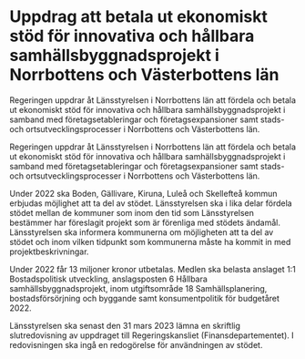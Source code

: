 # Uppdrag att betala ut ekonomiskt stöd för innovativa och hållbara samhällsbyggnadsprojekt i Norrbottens och Västerbottens län

Regeringen uppdrar åt Länsstyrelsen i Norrbottens län att fördela och betala ut ekonomiskt stöd för innovativa och hållbara samhällsbyggnadsprojekt i samband med företagsetableringar och företagsexpansioner samt stads- och ortsutvecklingsprocesser i Norrbottens och Västerbottens län.

Regeringen uppdrar åt Länsstyrelsen i Norrbottens län att fördela och betala ut ekonomiskt stöd för innovativa och hållbara samhällsbyggnadsprojekt i samband med företagsetableringar och företagsexpansioner samt stads- och ortsutvecklingsprocesser i Norrbottens och Västerbottens län.

Under 2022 ska Boden, Gällivare, Kiruna, Luleå och Skellefteå kommun erbjudas möjlighet att ta del av stödet. Länsstyrelsen ska i lika delar fördela stödet mellan de kommuner som inom den tid som Länsstyrelsen bestämmer har föreslagit projekt som är förenliga med stödets ändamål. Länsstyrelsen ska informera kommunerna om möjligheten att ta del av stödet och inom vilken tidpunkt som kommunerna måste ha kommit in med projektbeskrivningar.

Under 2022 får 13 miljoner kronor utbetalas. Medlen ska belasta anslaget 1:1 Bostadspolitisk utveckling, anslagsposten 6 Hållbara
samhällsbyggnadsprojekt, inom utgiftsområde 18 Samhällsplanering,
bostadsförsörjning och byggande samt konsumentpolitik för budgetåret
2022.

Länsstyrelsen ska senast den 31 mars 2023 lämna en skriftlig slutredovisning av uppdraget till Regeringskansliet (Finansdepartementet). I redovisningen ska ingå en redogörelse för användningen av stödet.
